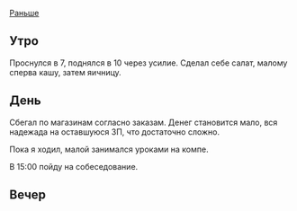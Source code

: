 [Раньше](2020.03.30.md)
## Утро
Проснулся в 7, поднялся в 10 через усилие.
Сделал себе салат, малому сперва кашу, затем яичницу.
## День
Сбегал по магазинам согласно заказам. Денег становится мало, вся надежада на оставшуюся ЗП, что достаточно сложно.

Пока я ходил, малой занимался уроками на компе.

В 15:00 пойду на собеседование.
## Вечер
